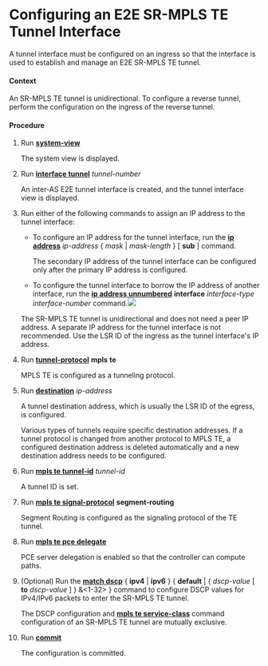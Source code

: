 Configuring an E2E SR-MPLS TE Tunnel Interface
==============================================

A tunnel interface must be configured on an ingress so that the interface is used to establish and manage an E2E SR-MPLS TE tunnel.

#### Context

An SR-MPLS TE tunnel is unidirectional. To configure a reverse tunnel, perform the configuration on the ingress of the reverse tunnel.


#### Procedure

1. Run [**system-view**](cmdqueryname=system-view)
   
   
   
   The system view is displayed.
2. Run [**interface tunnel**](cmdqueryname=interface+tunnel) *tunnel-number*
   
   
   
   An inter-AS E2E tunnel interface is created, and the tunnel interface view is displayed.
3. Run either of the following commands to assign an IP address to the tunnel interface:
   
   
   * To configure an IP address for the tunnel interface, run the [**ip address**](cmdqueryname=ip+address) *ip-address* { *mask* | *mask-length* } [ **sub** ] command.
     
     The secondary IP address of the tunnel interface can be configured only after the primary IP address is configured.
   * To configure the tunnel interface to borrow the IP address of another interface, run the [**ip address unnumbered**](cmdqueryname=ip+address+unnumbered) **interface** *interface-type* *interface-number* command.![](../../../../public_sys-resources/note_3.0-en-us.png) 
   
   The SR-MPLS TE tunnel is unidirectional and does not need a peer IP address. A separate IP address for the tunnel interface is not recommended. Use the LSR ID of the ingress as the tunnel interface's IP address.
4. Run [**tunnel-protocol**](cmdqueryname=tunnel-protocol) **mpls** **te**
   
   
   
   MPLS TE is configured as a tunneling protocol.
5. Run [**destination**](cmdqueryname=destination) *ip-address*
   
   
   
   A tunnel destination address, which is usually the LSR ID of the egress, is configured.
   
   Various types of tunnels require specific destination addresses. If a tunnel protocol is changed from another protocol to MPLS TE, a configured destination address is deleted automatically and a new destination address needs to be configured.
6. Run [**mpls te tunnel-id**](cmdqueryname=mpls+te+tunnel-id) *tunnel-id*
   
   
   
   A tunnel ID is set.
7. Run [**mpls te signal-protocol**](cmdqueryname=mpls+te+signal-protocol) **segment-routing**
   
   
   
   Segment Routing is configured as the signaling protocol of the TE tunnel.
8. Run [**mpls te pce delegate**](cmdqueryname=mpls+te+pce+delegate)
   
   
   
   PCE server delegation is enabled so that the controller can compute paths.
9. (Optional) Run the [**match dscp**](cmdqueryname=match+dscp) { **ipv4** | **ipv6** } { **default** | { *dscp-value* [ **to** *dscp-value* ] } &<1-32> } command to configure DSCP values for IPv4/IPv6 packets to enter the SR-MPLS TE tunnel.
   
   
   
   The DSCP configuration and [**mpls te service-class**](cmdqueryname=mpls+te+service-class) command configuration of an SR-MPLS TE tunnel are mutually exclusive.
10. Run [**commit**](cmdqueryname=commit)
    
    
    
    The configuration is committed.